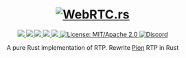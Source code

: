 <h1 align="center">
 <a href="https://webrtc.rs"><img src="./doc/webrtc.rs.png" alt="WebRTC.rs"></a>
 <br>
</h1>
<p align="center">
 <a href="https://github.com/webrtc-rs/rtp/actions">
  <img src="https://github.com/webrtc-rs/rtp/workflows/cargo/badge.svg">
 </a>
 <a href="https://codecov.io/gh/webrtc-rs/rtp">
  <img src="https://codecov.io/gh/webrtc-rs/rtp/branch/main/graph/badge.svg">
 </a>
 <a href="https://deps.rs/repo/github/webrtc-rs/rtp">
  <img src="https://deps.rs/repo/github/webrtc-rs/rtp/status.svg">
 </a>
 <a href="https://crates.io/crates/rtp">
  <img src="https://img.shields.io/crates/v/rtp.svg">
 </a>
 <a href="https://docs.rs/rtp">
  <img src="https://docs.rs/rtp/badge.svg">
 </a>
 <a href="https://doc.rust-lang.org/1.6.0/complement-project-faq.html#why-dual-mitasl2-license">
  <img src="https://img.shields.io/badge/license-MIT%2FApache--2.0-blue" alt="License: MIT/Apache 2.0">
 </a>
 <a href="https://discord.gg/4Ju8UHdXMs">
  <img src="https://img.shields.io/discord/800204819540869120?logo=discord" alt="Discord">
 </a>
</p>
<p align="center">
 A pure Rust implementation of RTP. Rewrite <a href="https://github.com/pion/rtp/releases/tag/v1.7.2">Pion</a> RTP in Rust
</p>
